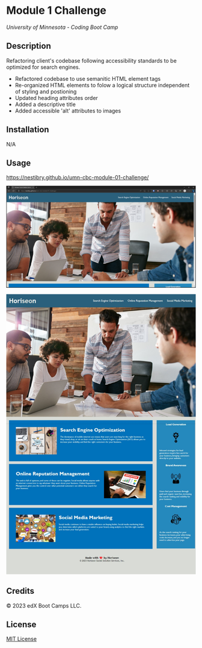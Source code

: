 # Module 1 Challenge
*University of Minnesota - Coding Boot Camp*

## Description

Refactoring client's codebase following accessibility standards to be optimized for search engines.

- Refactored codebase to use semanitic HTML element tags
- Re-organized HTML elements to folow a logical structure independent of styling and postioning
- Updated heading attributes order
- Added a descriptive title
- Added accessible 'alt' attributes to images

## Installation

N/A

## Usage

https://nestibry.github.io/umn-cbc-module-01-challenge/

![Horiseon's deployed application with webpage](./assets/images/Screenshot%202023-09-18%20162639.png)

![Horiseon's deployed application](./assets/images/horiseon-webpage-screencapture.jpeg)



## Credits

© 2023 edX Boot Camps LLC.

## License

[MIT License](https://choosealicense.com/licenses/mit/)


